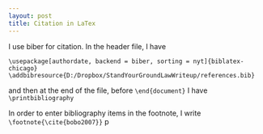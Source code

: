 ```yaml
---
layout: post
title: Citation in LaTex
---
```


I use biber for citation. In the header file, I have
```
\usepackage[authordate, backend = biber, sorting = nyt]{biblatex-chicago}
\addbibresource{D:/Dropbox/StandYourGroundLawWriteup/references.bib}
```
and then at the end of the file, before ```\end{document}``` I have ```\printbibliography```

In order to enter bibliography items in the footnote, I write ```\footnote{\cite{bobo2007}}```
p
